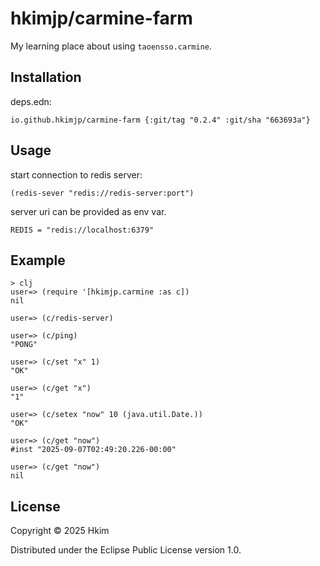 # hkimjp/carmine-farm

My learning place about using `taoensso.carmine`.

## Installation

deps.edn:

```
io.github.hkimjp/carmine-farm {:git/tag "0.2.4" :git/sha "663693a"}
```

## Usage


start connection to redis server:

    (redis-sever "redis://redis-server:port")

server uri can be provided as env var.

    REDIS = "redis://localhost:6379"

## Example

    > clj
    user=> (require '[hkimjp.carmine :as c])
    nil

    user=> (c/redis-server)

    user=> (c/ping)
    "PONG"

    user=> (c/set "x" 1)
    "OK"

    user=> (c/get "x")
    "1"

    user=> (c/setex "now" 10 (java.util.Date.))
    "OK"

    user=> (c/get "now")
    #inst "2025-09-07T02:49:20.226-00:00"

    user=> (c/get "now")
    nil

## License

Copyright © 2025 Hkim

Distributed under the Eclipse Public License version 1.0.
